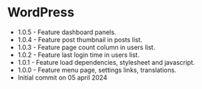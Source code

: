 # WordPress

- 1.0.5 - Feature dashboard panels.
- 1.0.4 - Feature post thumbnail in posts list.
- 1.0.3 - Feature page count column in users list.
- 1.0.2 - Feature last login time in users list.
- 1.0.1 - Feature load dependencies, stylesheet and javascript.
- 1.0.0 - Feature menu page, settings links, translations. 
- Initial commit on 05 april 2024
 
